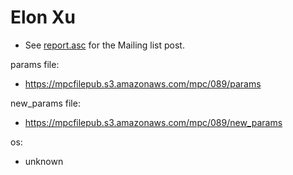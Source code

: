 # Elon Xu
* See [report.asc](./report.asc) for the Mailing list post.

params file:
* https://mpcfilepub.s3.amazonaws.com/mpc/089/params

new_params file:
* https://mpcfilepub.s3.amazonaws.com/mpc/089/new_params

os: 
* unknown
